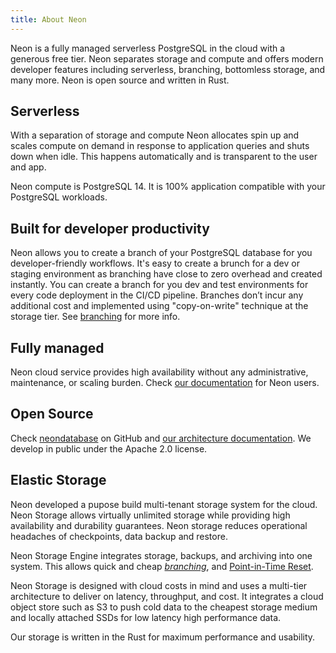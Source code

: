```yaml
---
title: About Neon
---
```


Neon is a fully managed serverless PostgreSQL in the cloud with a generous free tier. 
Neon separates storage and compute and offers modern developer features including serverless, branching, bottomless storage, and many more.
Neon is open source and written in Rust.

## Serverless

With a separation of storage and compute Neon allocates spin up and scales compute on demand in response to application queries and shuts down when idle.
This happens automatically and is transparent to the user and app.

Neon compute is PostgreSQL 14. It is 100% application compatible with your PostgreSQL workloads.

## Built for developer productivity

Neon allows you to create a branch of your PostgreSQL database for you developer-friendly workflows. It's easy to create a brunch for a dev or staging environment
as branching have close to zero overhead and created instantly.
You can create a branch for you dev and test environments for every code deployment in the CI/CD pipeline. 
Branches don’t incur any additional cost and implemented using "copy-on-write" technique at the storage tier. See [branching](#branches-coming-soon) for more info.

## Fully managed

Neon cloud service provides high availability without any administrative, maintenance, or scaling burden. Check [our documentation](../getting_started) for Neon users.

## Open Source

Check [neondatabase](https://github.com/neondatabase/neon) on GitHub and [our architecture documentation](../../storage-engine/architecture-overview). We develop in public under the Apache 2.0 license.

## Elastic Storage

Neon developed a pupose build multi-tenant storage system for the cloud. Neon Storage allows virtually unlimited storage while providing high availability and durability guarantees. 
Neon storage reduces operational headaches of checkpoints, data backup and restore.

Neon Storage Engine integrates storage, backups, and archiving into one system. This allows quick and cheap [_branching_](../concepts#branches-coming-soon), and [Point-in-Time Reset](../concepts#point-in-time-reset).

Neon Storage is designed with cloud costs in mind and uses a multi-tier architecture to deliver on latency, throughput, and cost. 
It integrates a cloud object store such as S3 to push cold data to the cheapest storage medium and locally attached SSDs for low latency high performance data.

Our storage is written in the Rust for maximum performance and usability.
